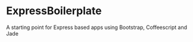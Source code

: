 ExpressBoilerplate
==================

A starting point for Express based apps using Bootstrap, Coffeescript and Jade
